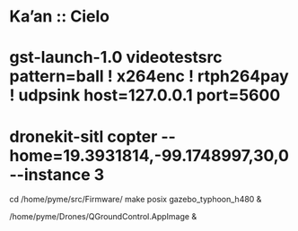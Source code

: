 # Ka’an :: Cielo


# gst-launch-1.0 videotestsrc pattern=ball ! x264enc ! rtph264pay ! udpsink host=127.0.0.1 port=5600

# dronekit-sitl copter --home=19.3931814,-99.1748997,30,0 --instance 3

cd /home/pyme/src/Firmware/
make posix gazebo_typhoon_h480 &

/home/pyme/Drones/QGroundControl.AppImage &